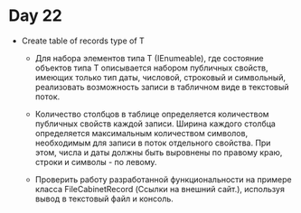# Day 22
* Create table of records type of T
  * Для набора элементов типа T  (IEnumeable<T>), где состояние объектов типа T описывается набором публичных свойств, имеющих только тип даты, числовой, строковый и символьный,  реализовать возможность записи  в табличном виде  в текстовый поток.

  * Количество столбцов в таблице определяется количеством публичных свойств каждой записи. Ширина каждого столбца определяется максимальным количеством символов,  необходимым для записи в поток отдельного свойства. При этом, числа  и даты должны быть выровнены по правому краю, строки и символы - по левому.

  * Проверить работу разработанной функциональности на примере класса FileCabinetRecord (Ссылки на внешний сайт.), используя вывод в текстовый файл и консоль.
